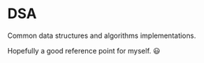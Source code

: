 # DSA
Common data structures and algorithms implementations.

Hopefully a good reference point for myself. :smiley:
